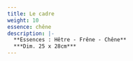 ```yaml
---
title: Le cadre
weight: 10
essence: chêne
description: |-
  **Essences : Hêtre - Frêne - Chêne**
  ***Dim. 25 x 28cm***
---
```

